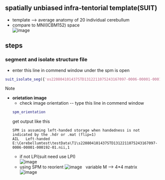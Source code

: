 ## spatially unbiased infra-tentorial template(SUIT)
- template --> average anatomy of 20 individual cerebullum
- compare to MNI(ICBM152) space  
![image](https://github.com/user-attachments/assets/9bf33427-036b-4271-a7e9-7013ceaab644)


## steps
### segment and isolate structure file 
- enter this line in commend window under the spm is open
```matlab
suit_isolate_seg({'os220804101437STD1312211075243167097-0006-00001-000192-01.nii'})
```

> [!Note]
> - **orietation image**  
>   - check image orientation -- type this line in commend window
>   ```matlab
>   spm_orientation
>   ```
>   get output like this
>   ```
>   SPM is assuming left-handed storage when handedness is not indicated by the .hdr or .mat (flip=1)
>   AIL   Left-handed  E:\Cerebellumtest\testData\T1\s220804101437STD1312211075243167097-0006-00001-000192-01.nii,1
>   ```
>   - if not LPI(suit need use LPI)  
>   ![image](https://github.com/user-attachments/assets/43fe9df8-67f2-4f74-ba7a-169c2b80ec3b)
>   - using SPM to reorient
>   ![image](https://github.com/user-attachments/assets/b014fa78-a079-4e94-a4ab-f3190ec5bc80)
> &nbsp; variable M --> 4*4 matrix  
> ![image](https://github.com/user-attachments/assets/f29066dd-8edc-45bc-bc4f-baebd75aeb42)









